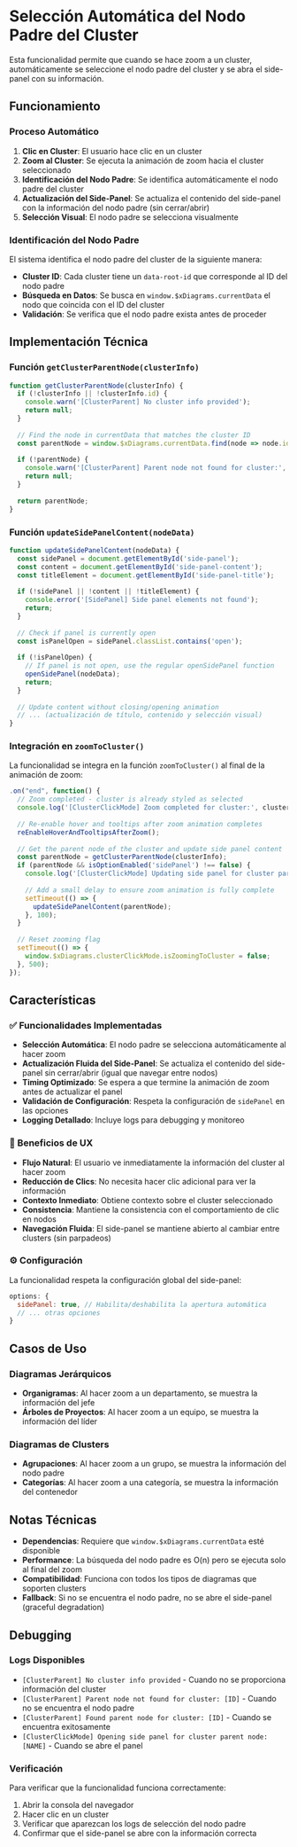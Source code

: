 # Selección Automática del Nodo Padre del Cluster

Esta funcionalidad permite que cuando se hace zoom a un cluster, automáticamente se seleccione el nodo padre del cluster y se abra el side-panel con su información.

## Funcionamiento

### Proceso Automático

1. **Clic en Cluster**: El usuario hace clic en un cluster
2. **Zoom al Cluster**: Se ejecuta la animación de zoom hacia el cluster seleccionado
3. **Identificación del Nodo Padre**: Se identifica automáticamente el nodo padre del cluster
4. **Actualización del Side-Panel**: Se actualiza el contenido del side-panel con la información del nodo padre (sin cerrar/abrir)
5. **Selección Visual**: El nodo padre se selecciona visualmente

### Identificación del Nodo Padre

El sistema identifica el nodo padre del cluster de la siguiente manera:

- **Cluster ID**: Cada cluster tiene un `data-root-id` que corresponde al ID del nodo padre
- **Búsqueda en Datos**: Se busca en `window.$xDiagrams.currentData` el nodo que coincida con el ID del cluster
- **Validación**: Se verifica que el nodo padre exista antes de proceder

## Implementación Técnica

### Función `getClusterParentNode(clusterInfo)`

```javascript
function getClusterParentNode(clusterInfo) {
  if (!clusterInfo || !clusterInfo.id) {
    console.warn('[ClusterParent] No cluster info provided');
    return null;
  }
  
  // Find the node in currentData that matches the cluster ID
  const parentNode = window.$xDiagrams.currentData.find(node => node.id === clusterInfo.id);
  
  if (!parentNode) {
    console.warn('[ClusterParent] Parent node not found for cluster:', clusterInfo.id);
    return null;
  }
  
  return parentNode;
}
```

### Función `updateSidePanelContent(nodeData)`

```javascript
function updateSidePanelContent(nodeData) {
  const sidePanel = document.getElementById('side-panel');
  const content = document.getElementById('side-panel-content');
  const titleElement = document.getElementById('side-panel-title');
  
  if (!sidePanel || !content || !titleElement) {
    console.error('[SidePanel] Side panel elements not found');
    return;
  }
  
  // Check if panel is currently open
  const isPanelOpen = sidePanel.classList.contains('open');
  
  if (!isPanelOpen) {
    // If panel is not open, use the regular openSidePanel function
    openSidePanel(nodeData);
    return;
  }
  
  // Update content without closing/opening animation
  // ... (actualización de título, contenido y selección visual)
}
```

### Integración en `zoomToCluster()`

La funcionalidad se integra en la función `zoomToCluster()` al final de la animación de zoom:

```javascript
.on("end", function() {
  // Zoom completed - cluster is already styled as selected
  console.log('[ClusterClickMode] Zoom completed for cluster:', clusterInfo.id);
  
  // Re-enable hover and tooltips after zoom animation completes
  reEnableHoverAndTooltipsAfterZoom();
  
  // Get the parent node of the cluster and update side panel content
  const parentNode = getClusterParentNode(clusterInfo);
  if (parentNode && isOptionEnabled('sidePanel') !== false) {
    console.log('[ClusterClickMode] Updating side panel for cluster parent node:', parentNode.name);
    
    // Add a small delay to ensure zoom animation is fully complete
    setTimeout(() => {
      updateSidePanelContent(parentNode);
    }, 100);
  }
  
  // Reset zooming flag
  setTimeout(() => {
    window.$xDiagrams.clusterClickMode.isZoomingToCluster = false;
  }, 500);
});
```

## Características

### ✅ Funcionalidades Implementadas

- **Selección Automática**: El nodo padre se selecciona automáticamente al hacer zoom
- **Actualización Fluida del Side-Panel**: Se actualiza el contenido del side-panel sin cerrar/abrir (igual que navegar entre nodos)
- **Timing Optimizado**: Se espera a que termine la animación de zoom antes de actualizar el panel
- **Validación de Configuración**: Respeta la configuración de `sidePanel` en las opciones
- **Logging Detallado**: Incluye logs para debugging y monitoreo

### 🎯 Beneficios de UX

- **Flujo Natural**: El usuario ve inmediatamente la información del cluster al hacer zoom
- **Reducción de Clics**: No necesita hacer clic adicional para ver la información
- **Contexto Inmediato**: Obtiene contexto sobre el cluster seleccionado
- **Consistencia**: Mantiene la consistencia con el comportamiento de clic en nodos
- **Navegación Fluida**: El side-panel se mantiene abierto al cambiar entre clusters (sin parpadeos)

### ⚙️ Configuración

La funcionalidad respeta la configuración global del side-panel:

```javascript
options: {
  sidePanel: true, // Habilita/deshabilita la apertura automática
  // ... otras opciones
}
```

## Casos de Uso

### Diagramas Jerárquicos
- **Organigramas**: Al hacer zoom a un departamento, se muestra la información del jefe
- **Árboles de Proyectos**: Al hacer zoom a un equipo, se muestra la información del líder

### Diagramas de Clusters
- **Agrupaciones**: Al hacer zoom a un grupo, se muestra la información del nodo padre
- **Categorías**: Al hacer zoom a una categoría, se muestra la información del contenedor

## Notas Técnicas

- **Dependencias**: Requiere que `window.$xDiagrams.currentData` esté disponible
- **Performance**: La búsqueda del nodo padre es O(n) pero se ejecuta solo al final del zoom
- **Compatibilidad**: Funciona con todos los tipos de diagramas que soporten clusters
- **Fallback**: Si no se encuentra el nodo padre, no se abre el side-panel (graceful degradation)

## Debugging

### Logs Disponibles

- `[ClusterParent] No cluster info provided` - Cuando no se proporciona información del cluster
- `[ClusterParent] Parent node not found for cluster: [ID]` - Cuando no se encuentra el nodo padre
- `[ClusterParent] Found parent node for cluster: [ID]` - Cuando se encuentra exitosamente
- `[ClusterClickMode] Opening side panel for cluster parent node: [NAME]` - Cuando se abre el panel

### Verificación

Para verificar que la funcionalidad funciona correctamente:

1. Abrir la consola del navegador
2. Hacer clic en un cluster
3. Verificar que aparezcan los logs de selección del nodo padre
4. Confirmar que el side-panel se abre con la información correcta 